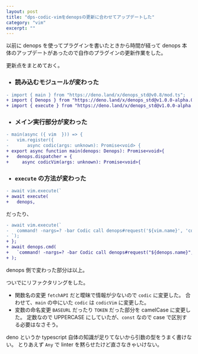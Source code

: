 ```yaml
---
layout: post
title: "dps-codic-vimをdenopsの更新に合わせてアップデートした"
category: "vim"
excerpt: ""
---
```


以前に denops を使ってプラグインを書いたときから時間が経って denops 本体のアップデートがあったので自作のプラグインの更新作業をした。

更新点をまとめておく。

- ### 読み込むモジュールが変わった

```diff
- import { main } from "https://deno.land/x/denops_std@v0.8/mod.ts";
+ import { Denops } from "https://deno.land/x/denops_std@v1.0.0-alpha.0/mod.ts";
+ import { execute } from "https://deno.land/x/denops_std@v1.0.0-alpha.0/helper/mod.ts";
```

- ### メイン実行部分が変わった

```diff
- main(async ({ vim  })) => {
-   vim.register({
-       async codic(args: unknown): Promise<void> {
+ export async function main(denops: Denops): Promise<void>{
+   denops.dispatcher = {
+     async codicVim(args: unknown): Promise<void>{
```

- ### `execute` の方法が変わった

```diff
- await vim.execute(`
+ await execute(
+   denops,
```

だったり、

```diff
- await vim.execute(`
-   command! -nargs=? -bar Codic call denops#request('${vim.name}', 'codic', [<q-args>])
- `);
+ };
+ await denops.cmd(
+   `command! -nargs=? -bar Codic call denops#request("${denops.name}", "codicVim", [<q-args>])`,
+ );
```

denops 側で変わった部分は以上。

ついでにリファクタリングをした。

- 関数名の変更
  `fetchAPI` だと曖昧で情報が少ないので `codic` に変更した。
  合わせて、`main` の中にいた `codic` は `codicVim` に変更した。
- 変数の命名変更
  `BASEURL` だったり `TOKEN` だった部分を camelCase に変更した。
  定数なので UPPERCASE にしていたが、`const` なので case で区別する必要はなさそう。

deno というか typescript 自体の知識が足りてないから引数の型をうまく書けない。
とりあえず `Any` で linter を黙らせたけど直さなきゃいけない。
